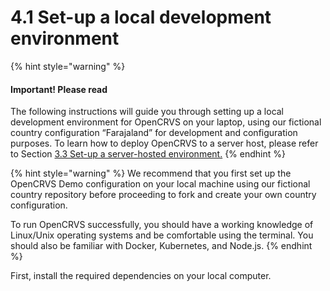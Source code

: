 # 4.1 Set-up a local development environment

{% hint style="warning" %}
#### Important! Please read

The following instructions will guide you through setting up a local development environment for OpenCRVS on your laptop, using our fictional country configuration “Farajaland” for development and configuration purposes.
 To learn how to deploy OpenCRVS to a server host, please refer to Section [3.3 Set-up a server-hosted environment.](../../../../v1.8.0/setup/3.-installation/3.3-set-up-a-server-hosted-environment)
{% endhint %}

{% hint style="warning" %}
We recommend that you first set up the OpenCRVS Demo configuration on your local machine using our fictional country repository before proceeding to fork and create your own country configuration.

To run OpenCRVS successfully, you should have a working knowledge of Linux/Unix operating systems and be comfortable using the terminal. You should also be familiar with Docker, Kubernetes, and Node.js.
{% endhint %}

First, install the required dependencies on your local computer.
